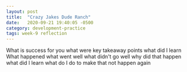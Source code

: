 ```yaml
---
layout: post
title:  "Crazy Jakes Dude Ranch"
date:   2020-09-21 19:40:05 -0500
category: development-practice
tags: week-9 reflection
---
```



What is success for you
what were key takeaway points
what did I learn
What happened
what went well
what didn't go well
why did that happen
what did I learn
what do I do to make that not happen again